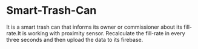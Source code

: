# Smart-Trash-Can

It is a smart trash can that informs its owner or commissioner about its fill-rate.It is working with proximity sensor.
Recalculate the fill-rate in every three seconds and then upload the data to its firebase.
